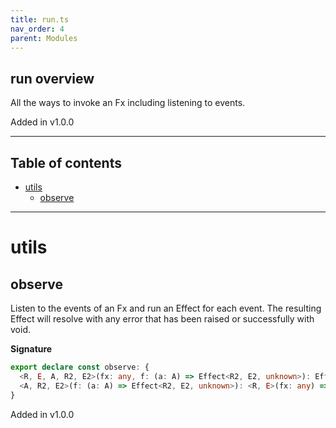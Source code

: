 ```yaml
---
title: run.ts
nav_order: 4
parent: Modules
---
```


## run overview

All the ways to invoke an Fx including listening to events.

Added in v1.0.0

---

<h2 class="text-delta">Table of contents</h2>

- [utils](#utils)
  - [observe](#observe)

---

# utils

## observe

Listen to the events of an Fx and run an Effect for each event.
The resulting Effect will resolve with any error that has been raised
or successfully with void.

**Signature**

```ts
export declare const observe: {
  <R, E, A, R2, E2>(fx: any, f: (a: A) => Effect<R2, E2, unknown>): Effect<R | R2, E | E2, void>
  <A, R2, E2>(f: (a: A) => Effect<R2, E2, unknown>): <R, E>(fx: any) => Effect<R2 | R, E2 | E, void>
}
```

Added in v1.0.0
